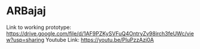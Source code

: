 # ARBajaj
Link to working prototype: 
https://drive.google.com/file/d/1AF9PZKySVFuQ4OntryZv98irch3feUWc/view?usp=sharing
Youtube Link:
https://youtu.be/PIuPzzAzi0A
